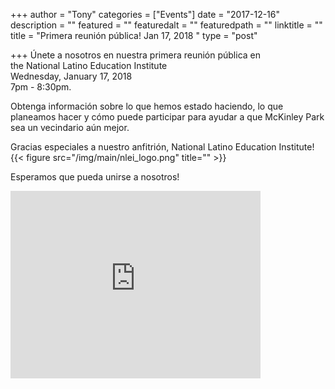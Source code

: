 +++
author = "Tony"
categories = ["Events"]
date = "2017-12-16"
description = ""
featured = ""
featuredalt = ""
featuredpath = ""
linktitle = ""
title = "Primera reunión pública! Jan 17, 2018 "
type = "post"

+++
Únete a nosotros en nuestra primera reunión pública en </br>the National Latino Education Institute </br>Wednesday, January 17, 2018 
</br>7pm - 8:30pm. 

Obtenga información sobre lo que hemos estado haciendo, lo que planeamos hacer y cómo puede participar para ayudar a que McKinley Park sea un vecindario aún mejor.

Gracias especiales a nuestro anfitrión, National Latino Education Institute!
{{< figure src="/img/main/nlei_logo.png" title="" >}}

Esperamos que pueda unirse a nosotros!

<iframe src="https://www.google.com/maps/embed?pb=!1m14!1m8!1m3!1d11893.028762988199!2d-87.6758909!3d41.8227597!3m2!1i1024!2i768!4f13.1!3m3!1m2!1s0x0%3A0xecf7d24e259f0d83!2sNational+Latino+Education+Institute.!5e0!3m2!1sen!2sus!4v1513443521389" width="400" height="300" frameborder="0" style="border:0" allowfullscreen></iframe>